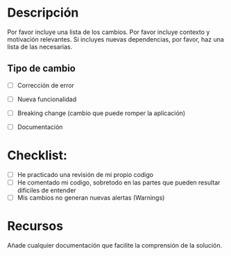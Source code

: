 # Descripción

Por favor incluye una lista de los cambios. 
Por favor incluye contexto y motivación relevantes. 
Si incluyes nuevas dependencias, por favor, haz una lista de las necesarias.


## Tipo de cambio

- [ ] Corrección de error
- [ ] Nueva funcionalidad 
- [ ] Breaking change (cambio que puede romper la aplicación)
- [ ] Documentación


# Checklist:

- [ ] He practicado una revisión de mi propio codigo
- [ ] He comentado mi codigo, sobretodo en las partes que pueden resultar dificiles de entender
- [ ] Mis cambios no generan nuevas alertas (Warnings)

# Recursos

Añade cualquier documentación que facilite la comprensión de la solución.
